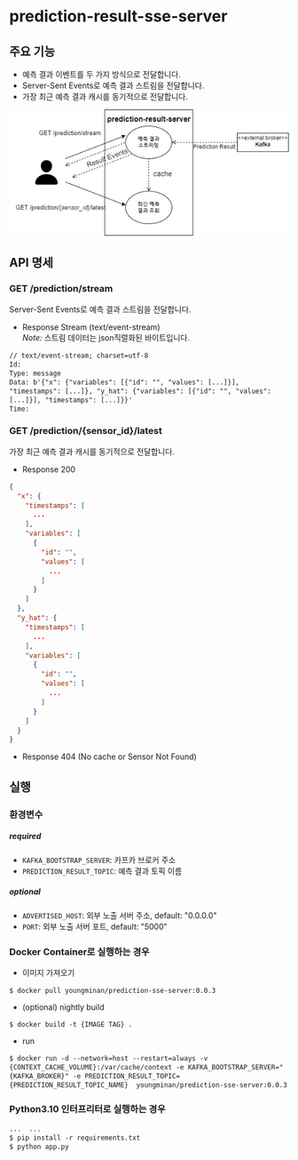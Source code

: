 # prediction-result-sse-server
## 주요 기능
- 예측 결과 이벤트를 두 가지 방식으로 전달합니다.
- Server-Sent Events로 예측 결과 스트림을 전달합니다.
- 가장 최근 예측 결과 캐시를 동기적으로 전달합니다.
<div align="center">
  <img src="usecase-diagram.jpg" >
</div>

## API 명세
### GET /prediction/stream
Server-Sent Events로 예측 결과 스트림을 전달합니다.<br>

- Response Stream (text/event-stream)<br>
<i>Note:</i> 스트림 데이터는 json직렬화된 바이트입니다.
```
// text/event-stream; charset=utf-8
Id: 
Type: message
Data: b'{"x": {"variables": [{"id": "", "values": [...]}], "timestamps": [...]}, "y_hat": {"variables": [{"id": "", "values": [...]}], "timestamps": [...]}}'
Time: 
```
### GET /prediction/{sensor_id}/latest
가장 최근 예측 결과 캐시를 동기적으로 전달합니다.
- Response 200
```json
{
  "x": {
    "timestamps": [
      ...
    ],
    "variables": [
      {
        "id": "",
        "values": [
          ...
        ]
      }
    ]
  },
  "y_hat": {
    "timestamps": [
      ...
    ],
    "variables": [
      {
        "id": "",
        "values": [
          ...
        ]
      }
    ]
  }
}
```
- Response 404 (No cache or Sensor Not Found)
## 실행
### 환경변수
##### required
- ```KAFKA_BOOTSTRAP_SERVER```: 카프카 브로커 주소
- ```PREDICTION_RESULT_TOPIC```: 예측 결과 토픽 이름
##### optional
- ```ADVERTISED_HOST```: 외부 노출 서버 주소, default: "0.0.0.0"
- ```PORT```: 외부 노출 서버 포트, default: "5000"

### Docker Container로 실행하는 경우
- 이미지 가져오기
```shell
$ docker pull youngminan/prediction-sse-server:0.0.3
```
- (optional) nightly build
```shell
$ docker build -t {IMAGE TAG} .
```

- run<br>
```shell
$ docker run -d --network=host --restart=always -v {CONTEXT_CACHE_VOLUME}:/var/cache/context -e KAFKA_BOOTSTRAP_SERVER="{KAFKA_BROKER}" -e PREDICTION_RESULT_TOPIC={PREDICTION_RESULT_TOPIC_NAME}  youngminan/prediction-sse-server:0.0.3
```


### Python3.10 인터프리터로 실행하는 경우
```shell
...  ...
$ pip install -r requirements.txt
$ python app.py
```
